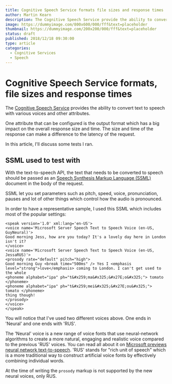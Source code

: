 ```yaml
---
title: Cognitive Speech Service formats file sizes and response times
author: Martin Kearn
description: The Cognitive Speech Service provide the ability to convert text to speech with various voices and other attributes. One attribute that can be conigured is the output format which has a big impact on the overall response size and time, which can make a different to the latency of the request. In this article, I'll discuss some tests I ran
image: https://dummyimage.com/800x600/000/fff&text=placeholder
thumbnail: https://dummyimage.com/200x200/000/fff&text=placeholder
status: draft
published: 2018/12/18 09:30:00
type: article
categories: 
  - Cognitive Services
  - Speech
---
```


# Cognitive Speech Service formats, file sizes and response times

The [Cognitive Speech Service](https://azure.microsoft.com/en-us/services/cognitive-services/speech-services/) provides the ability to convert text to speech with various voices and other attributes.

One attribute that can be configured is the output format which has a big impact on the overall response size and time. The size and time of the response can make a difference to the latency of the request.

In this article, I'll discuss some tests I ran.

## SSML used to test with
With the text-to-speech API, the text that needs to be converted to speech should be passed as an [Speech Synthesis Markup Language (SSML)](https://docs.microsoft.com/en-us/azure/cognitive-services/speech-service/speech-synthesis-markup) document in the body of the request.

SSML let you set parameters such as pitch, speed, voice, pronunciation, pauses and lot of other things which control how the audio is pronounced.

In order to have a representative sample, I used this SSML which includes most of the popular settings:

```
<speak version='1.0' xml:lang='en-US'>
<voice name='Microsoft Server Speech Text to Speech Voice (en-US, GuyNeural)'>
Good morning Jess, how are you today? It's a lovely day here in London isn't it?
</voice>
<voice name='Microsoft Server Speech Text to Speech Voice (en-US, JessaRUS)'>
<prosody rate="default" pitch="high">
Good morning Guy <break time="500ms" /> Yes I <emphasis level="strong">love</emphasis> coming to London. I can't get used to the whole 
<phoneme alphabet="ipa" ph="t&#x259;ma&#x325;&#x27E;o&#x325;"> tomato </phoneme>
<phoneme alphabet="ipa" ph="t&#x259;mei&#x325;&#x27E;ou&#x325;"> tomato </phoneme>
thing though!
</prosody>
</voice>
</speak>
```

You will notice that I've used two different voices above. One ends in 'Neural' and one ends with 'RUS'.

The 'Neural' voice is a new range of voice fonts that use neural-network algorithms to create a more natural, engaging and realistic voice compared to the previous 'RUS' voices. You can read all about it on [Microsoft previews neural network text-to-speech](https://azure.microsoft.com/en-gb/blog/microsoft-previews-neural-network-text-to-speech/). 'RUS' stands for "rich unit of speech" which is a more traditional way to construct artificial voice fonts by effectively combining individual words.

At the time of writing the `prosody` markup is not supported by the new neural voices, only RUS.
